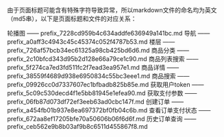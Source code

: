 由于页面标题可能含有特殊字符导致异常，所以markdown文件的命名均为英文（md5串），以下是页面标题和文件的对应关系：

轮播图 —— prefix_7228cd959b4c634addfe636949a141bc.md
导航 —— prefix_a0aff3c4943c45c45374c052f4787b53.md
楼层 —— prefix_726af57bcb34ec61325a98cb425bd6d6.md
商品分类 —— prefix_2c10bfcd343d95b2d128e66a79ce1c90.md
商品列表搜索 —— prefix_5f274ca7ed3fd511fc2f7ead3ea957e1.md
商品详情 —— prefix_38559f4689d938e6950834c55bc3eee1.md
商品搜索 —— prefix_09926cc0d7337607ec1bfbadb825b85e.md
获取用户token —— prefix_5c09c530decd4f1e5bb81945e1efea90.md
获取支付参数 —— prefix_06fb87d073df72ef3eeb63ad0cbc147f.md
创建订单 —— prefix_a454fb01b937e8ea697372bf0fb04c6b.md
查看订单支付状态 —— prefix_672aa8ef17205bfe70a50606b06f6d6f.md
历史订单查询 —— prefix_ceb562e9b8b03af9b8c6511d455867f8.md
